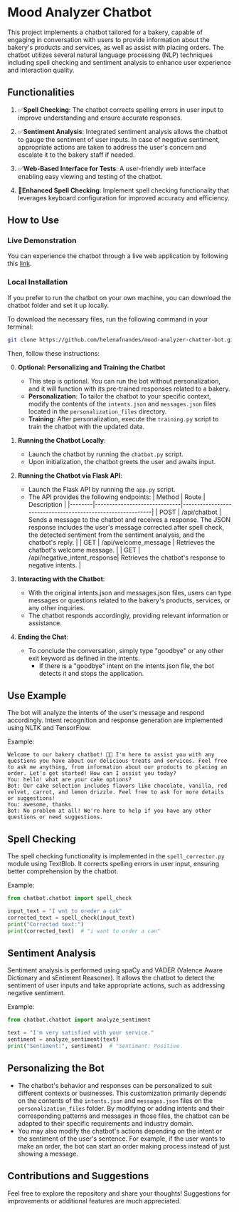 # Mood Analyzer Chatbot

This project implements a chatbot tailored for a bakery, capable of engaging in conversation with users to provide information about the bakery's products and services, as well as assist with placing orders. The chatbot utilizes several natural language processing (NLP) techniques including spell checking and sentiment analysis to enhance user experience and interaction quality.

## Functionalities

1. ✅**Spell Checking**: The chatbot corrects spelling errors in user input to improve understanding and ensure accurate responses.

2. ✅**Sentiment Analysis**: Integrated sentiment analysis allows the chatbot to gauge the sentiment of user inputs. In case of negative sentiment, appropriate actions are taken to address the user's concern and escalate it to the bakery staff if needed.

3. ✅**Web-Based Interface for Tests**: A user-friendly web interface enabling easy viewing and testing of the chatbot.

4. 🔳**Enhanced Spell Checking**: Implement spell checking functionality that leverages keyboard configuration for improved accuracy and efficiency.

## How to Use

### Live Demonstration

You can experience the chatbot through a live web application by following this [link](#).

### Local Installation

If you prefer to run the chatbot on your own machine, you can download the chatbot folder and set it up locally.

To download the necessary files, run the following command in your terminal:

```bash
git clone https://github.com/helenafnandes/mood-analyzer-chatter-bot.git
```

Then, follow these instructions:

0. **Optional: Personalizing and Training the Chatbot**

   - This step is optional. You can run the bot without personalization, and it will function with its pre-trained responses related to a bakery.
   - **Personalization**: To tailor the chatbot to your specific context, modify the contents of the `intents.json` and `messages.json` files located in the `personalization_files` directory.
   - **Training**: After personalization, execute the `training.py` script to train the chatbot with the updated data.

1. **Running the Chatbot Locally**:

   - Launch the chatbot by running the `chatbot.py` script.
   - Upon initialization, the chatbot greets the user and awaits input.

2. **Running the Chatbot via Flask API**:

   - Launch the Flask API by running the `app.py` script.
   - The API provides the following endpoints:
     | Method | Route | Description |
     |--------|------------------------------|------------------------------------------------------------|
     | POST | /api/chatbot | Sends a message to the chatbot and receives a response. The JSON response includes the user's message corrected after spell check, the detected sentiment from the sentiment analysis, and the chatbot's reply. |
     | GET | /api/welcome_message | Retrieves the chatbot's welcome message. |
     | GET | /api/negative_intent_response| Retrieves the chatbot's response to negative intents. |

3. **Interacting with the Chatbot**:

   - With the original intents.json and messages.json files, users can type messages or questions related to the bakery's products, services, or any other inquiries.
   - The chatbot responds accordingly, providing relevant information or assistance.

4. **Ending the Chat**:
   - To conclude the conversation, simply type "goodbye" or any other exit keyword as defined in the intents.
     - If there is a "goodbye" intent on the intents.json file, the bot detects it and stops the application.

## Use Example

The bot will analyze the intents of the user's message and respond accordingly. Intent recognition and response generation are implemented using NLTK and TensorFlow.

Example:

```
Welcome to our bakery chatbot! 🍰🍩 I'm here to assist you with any questions you have about our delicious treats and services. Feel free to ask me anything, from information about our products to placing an order. Let's get started! How can I assist you today?
You: hello! what are your cake options?
Bot: Our cake selection includes flavors like chocolate, vanilla, red velvet, carrot, and lemon drizzle. Feel free to ask for more details or suggestions!
You: awesome, thanks
Bot: No problem at all! We're here to help if you have any other questions or need suggestions.
```

## Spell Checking

The spell checking functionality is implemented in the `spell_corrector.py` module using TextBlob. It corrects spelling errors in user input, ensuring better comprehension by the chatbot.

Example:

```python
from chatbot.chatbot import spell_check

input_text = "I wnt to oreder a cak"
corrected_text = spell_check(input_text)
print("Corrected text:")
print(corrected_text)  # "i want to order a can"
```

## Sentiment Analysis

Sentiment analysis is performed using spaCy and VADER (Valence Aware Dictionary and sEntiment Reasoner). It allows the chatbot to detect the sentiment of user inputs and take appropriate actions, such as addressing negative sentiment.

Example:

```python
from chatbot.chatbot import analyze_sentiment

text = "I'm very satisfied with your service."
sentiment = analyze_sentiment(text)
print("Sentiment:", sentiment)  # "Sentiment: Positive
```

## Personalizing the Bot

- The chatbot's behavior and responses can be personalized to suit different contexts or businesses. This customization primarily depends on the contents of the `intents.json` and `messages.json` files on the `personalization_files` folder. By modifying or adding intents and their corresponding patterns and messages in those files, the chatbot can be adapted to their specific requirements and industry domain.
- You may also modify the chatbot's actions depending on the intent or the sentiment of the user's sentence. For example, if the user wants to make an order, the bot can start an order making process instead of just showing a message.

## Contributions and Suggestions

Feel free to explore the repository and share your thoughts! Suggestions for improvements or additional features are much appreciated.
